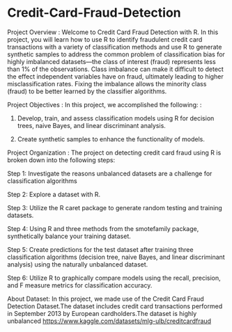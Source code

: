 # Credit-Card-Fraud-Detection
Project Overview : 
Welcome to Credit Card Fraud Detection with R. In this project, you will learn how to use R to identify fraudulent credit card transactions with a variety of classification methods and use R to generate synthetic samples to address the common problem of classification bias for highly imbalanced datasets—the class of interest (fraud) represents less than 1% of the observations. 
Class imbalance can make it difficult to detect the effect independent variables have on fraud, ultimately leading to higher misclassification rates. Fixing the imbalance allows the minority class (fraud) to be better learned by the classifier algorithms.


Project Objectives :
In this project, we accomplished the following: : 

1. Develop, train, and assess classification models using R for decision trees, naive Bayes, and linear discriminant analysis.

2. Create synthetic samples to enhance the functionality of models.


Project Organization : 
The project on detecting credit card fraud using R is broken down into the following steps:

Step 1: Investigate the reasons unbalanced datasets are a challenge for classification algorithms  

Step 2: Explore a dataset with R.

Step 3: Utilize the R caret package to generate random testing and training datasets.

Step 4: Using R and three methods from the smotefamily package, synthetically balance your training dataset.

Step 5: Create predictions for the test dataset after training three classification algorithms (decision tree, naive Bayes, and linear discriminant analysis) using the naturally unbalanced dataset.

Step 6: Utilize R to graphically compare models using the recall, precision, and F measure metrics for classification accuracy.

About Dataset:
In this project, we made use of the Credit Card Fraud Detection Dataset.The dataset includes credit card transactions performed in September 2013 by European cardholders.The dataset is highly unbalanced
https://www.kaggle.com/datasets/mlg-ulb/creditcardfraud
